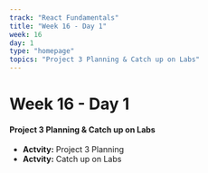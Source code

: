 ```yaml
---
track: "React Fundamentals"
title: "Week 16 - Day 1"
week: 16
day: 1
type: "homepage"
topics: "Project 3 Planning & Catch up on Labs"
---
```



# Week 16 - Day 1

#### Project 3 Planning & Catch up on Labs 
- **Actvity:** Project 3 Planning
- **Actvity:** Catch up on Labs

